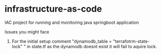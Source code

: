 # infrastructure-as-code
IAC project for running and monitoring java springboot application


Issues you might face
1. For the initial setup comment "dynamodb_table          = "terrafotrm-state-lock" " in state.tf as the dynamodb doesnt exist it will fail to aquire lock.
